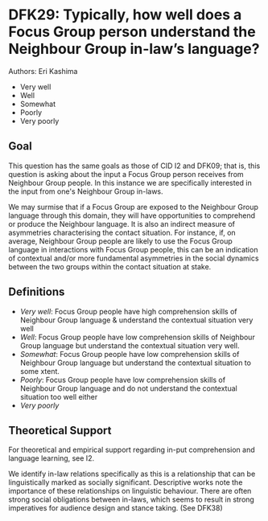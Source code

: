 # DFK29: Typically, how well does a Focus Group person understand the Neighbour Group in-law’s language?

Authors: Eri Kashima
- Very well
- Well
- Somewhat
- Poorly
- Very poorly
## Goal
This question has the same goals as those of CID I2 and DFK09; that is, this question is asking about the input a Focus Group person receives from Neighbour Group people. In this instance we are specifically interested in the input from one's Neighbour Group in-laws.

We may surmise that if a Focus Group are exposed to the Neighbour Group language through this domain, they will have opportunities to comprehend or produce the Neighbour language. It is also an indirect measure of asymmetries characterising the contact situation. For instance, if, on average, Neighbour Group people are likely to use the Focus Group language in interactions with Focus Group people, this can be an indication of contextual and/or more fundamental asymmetries in the social dynamics between the two groups within the contact situation at stake.
## Definitions

- *Very well*: Focus Group people have high comprehension skills of Neighbour Group language & understand the contextual situation very well
- *Well*: Focus Group people have low comprehension skills of Neighbour Group language but understand the contextual situation very well.
- *Somewhat*: Focus Group people have low comprehension skills of Neighbour Group language but understand the contextual situation to some xtent.
- *Poorly*: Focus Group people have low comprehension skills of Neighbour Group language and do not understand the contextual situation too well either
- *Very poorly*

## Theoretical Support
For theoretical and empirical support regarding in-put comprehension and language learning, see I2.

We identify in-law relations specifically as this is a relationship that can be linguistically marked as socially significant.  Descriptive works note the importance of these relationships on linguistic behaviour. There are often strong social obligations between in-laws, which seems to result in strong imperatives for audience design and stance taking. (See DFK38)